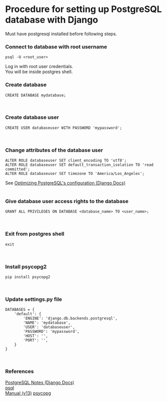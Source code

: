 # Procedure for setting up PostgreSQL database with Django

Must have postgresql installed before following steps.

### Connect to database with root username
```
psql -U <root_user>
```
Log in with root user credentials.  
You will be inside postgres shell.
<br>

### Create database
```
CREATE DATABASE mydatabase;
```
<br>

### Create database user
```
CREATE USER databaseuser WITH PASSWORD 'mypassword';
```
<br>

### Change attributes of the database user
```
ALTER ROLE databaseuser SET client_encoding TO 'utf8';
ALTER ROLE databaseuser SET default_transaction_isolation TO 'read committed';
ALTER ROLE databaseuser SET timezone TO 'America/Los_Angeles';
```
See [Optimizing PostgreSQL's configuration (Django Docs)](https://docs.djangoproject.com/en/3.0/ref/databases/#postgresql-notes)
<br>
<br>
### Give database user access rights to the database
```
GRANT ALL PRIVILEGES ON DATABASE <database_name> TO <user_name>;
```
<br>

### Exit from postgres shell
```
exit
```
<br>

### Install psycopg2
```
pip install psycopg2
```
<br>

### Update settings.py file
```
DATABASES = {
    'default': {
        'ENGINE': 'django.db.backends.postgresql',
        'NAME': 'mydatabase',
        'USER': 'databaseuser', 
        'PASSWORD': 'mypassword',
        'HOST': '',
        'PORT': '',
    }
}
```
<br>

### References
[PostgreSQL Notes (Django Docs)](https://docs.djangoproject.com/en/3.1/ref/databases/#postgresql-notes)  
[psql](https://www.postgresql.org/docs/13/app-psql.html)  
[Manual (v13)](https://www.postgresql.org/docs/13/index.html)
[psycopg](https://www.psycopg.org/)